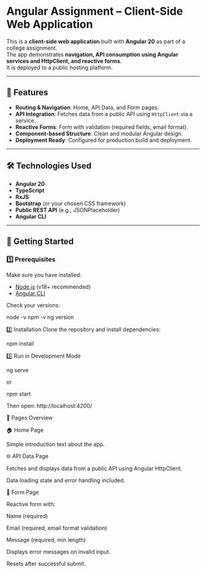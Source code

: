 # Angular Assignment – Client-Side Web Application

This is a **client-side web application** built with **Angular 20** as part of a college assignment.  
The app demonstrates **navigation, API consumption using Angular services and HttpClient, and reactive forms**.  
It is deployed to a public hosting platform.

---

## 📌 Features
- **Routing & Navigation**: Home, API Data, and Form pages.
- **API Integration**: Fetches data from a public API using `HttpClient` via a service.
- **Reactive Forms**: Form with validation (required fields, email format).
- **Component-based Structure**: Clean and modular Angular design.
- **Deployment Ready**: Configured for production build and deployment.

---

## 🛠️ Technologies Used
- **Angular 20**
- **TypeScript**
- **RxJS**
- **Bootstrap** (or your chosen CSS framework)
- **Public REST API** (e.g., JSONPlaceholder)
- **Angular CLI**

---

## 🚀 Getting Started

### 1️⃣ Prerequisites
Make sure you have installed:
- [Node.js](https://nodejs.org/) (v18+ recommended)
- [Angular CLI](https://angular.io/cli)

Check your versions:

node -v
npm -v
ng version

2️⃣ Installation
Clone the repository and install dependencies:


npm install


3️⃣ Run in Development Mode

ng serve

or

npm start

Then open:
http://localhost:4200/

📄 Pages Overview

🏠 Home Page

Simple introduction text about the app.

🌐 API Data Page

Fetches and displays data from a public API using Angular HttpClient.

Data loading state and error handling included.

📝 Form Page

Reactive form with:

Name (required)

Email (required, email format validation)

Message (required, min length)

Displays error messages on invalid input.

Resets after successful submit.




